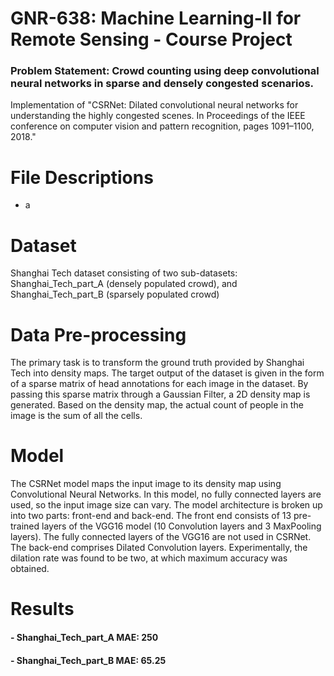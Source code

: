 # GNR-638: Machine Learning-II for Remote Sensing - Course Project

### Problem Statement: Crowd counting using deep convolutional neural networks in sparse and densely congested scenarios.

Implementation of "CSRNet: Dilated convolutional neural networks for understanding the highly congested scenes. In Proceedings of the IEEE conference on computer vision and pattern recognition, pages 1091–1100, 2018."

# File Descriptions

- a

# Dataset

Shanghai Tech dataset consisting of two sub-datasets: Shanghai_Tech_part_A (densely populated crowd), and Shanghai_Tech_part_B (sparsely populated crowd)

# Data Pre-processing

The primary task is to transform the ground truth provided by Shanghai Tech into density maps. The target output of the dataset is given in the form of a sparse matrix of head annotations for each image in the dataset. By passing this sparse matrix through a Gaussian Filter, a 2D density map is generated. Based on the density map, the actual count of people in the image is the sum of all the cells.

# Model

The CSRNet model maps the input image to its density map using Convolutional Neural Networks. In this model, no fully connected layers are used, so the input image size can vary. The model architecture is broken up into two parts: front-end and back-end. The front end consists of 13 pre-trained layers of the VGG16 model (10 Convolution layers and 3 MaxPooling layers). The fully connected layers of the VGG16 are not used in CSRNet. The back-end comprises Dilated Convolution layers. Experimentally, the dilation rate was found to be two, at which maximum accuracy was obtained.

# Results

#### - Shanghai_Tech_part_A MAE: 250

#### - Shanghai_Tech_part_B MAE: 65.25
